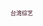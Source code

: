 <html>

<head>
<script src="http://s11.cnzz.com/z_stat.php?id=1259871818&web_id=1259871818" language="JavaScript"></script>


<title>我的第一个 HTML 页面</title>
</head>

<body>

<a href="http://www.reliablecounter.com" target="_blank"><img src="http://www.reliablecounter.com/count.php?page=github.com/wuzongxian926/video_list/blob/master/zy.md&digit=style/plain/5/&reloads=0" alt="" title="" border="0"></a><br /><a href="http://www.twzy.tw" target="_blank" style="font-family: Geneva, Arial; font-size: 9px; color: #330010; text-decoration: none;">台湾综艺</a>

</body>

</html>
